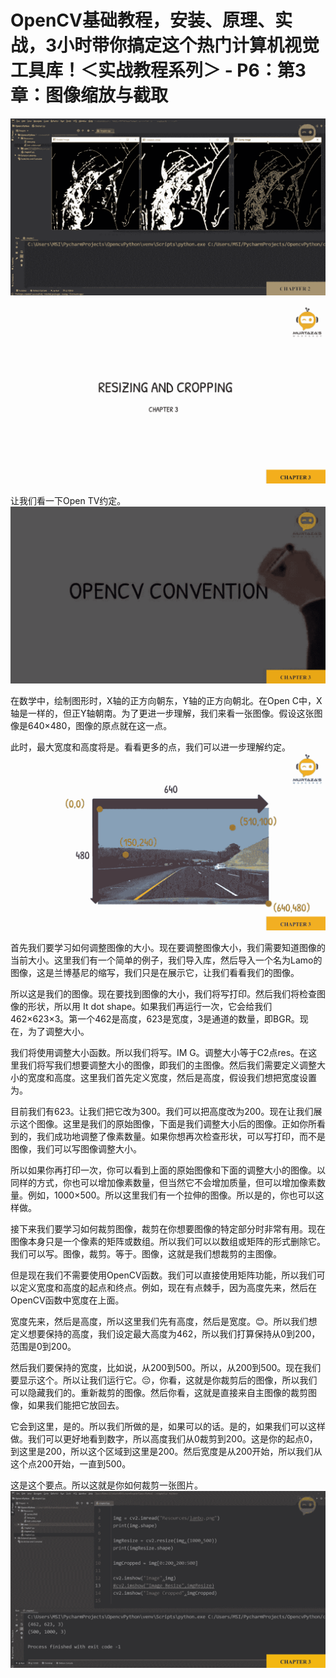 # OpenCV基础教程，安装、原理、实战，3小时带你搞定这个热门计算机视觉工具库！＜实战教程系列＞ - P6：第3章：图像缩放与截取 

![](img/c02cc4a0b399f0cf618147483dcfffbe_0.png)

![](img/c02cc4a0b399f0cf618147483dcfffbe_1.png)

让我们看一下Open TV约定。![](img/c02cc4a0b399f0cf618147483dcfffbe_3.png)

在数学中，绘制图形时，X轴的正方向朝东，Y轴的正方向朝北。在Open C中，X轴是一样的，但正Y轴朝南。为了更进一步理解，我们来看一张图像。假设这张图像是640×480，图像的原点就在这一点。

此时，最大宽度和高度将是。看看更多的点，我们可以进一步理解约定。![](img/c02cc4a0b399f0cf618147483dcfffbe_5.png)

首先我们要学习如何调整图像的大小。现在要调整图像大小，我们需要知道图像的当前大小。这里我们有一个简单的例子，我们导入库，然后导入一个名为Lamo的图像，这是兰博基尼的缩写，我们只是在展示它，让我们看看我们的图像。

所以这是我们的图像。现在要找到图像的大小，我们将写打印。然后我们将检查图像的形状，所以用 It dot shape。如果我们再运行一次，它会给我们462×623×3。第一个462是高度，623是宽度，3是通道的数量，即BGR。现在，为了调整大小。

我们将使用调整大小函数。所以我们将写。IM G。调整大小等于C2点res。在这里我们将写我们想要调整大小的图像，即我们的主图像。然后我们需要定义调整大小的宽度和高度。这里我们首先定义宽度，然后是高度，假设我们想把宽度设置为。

目前我们有623。让我们把它改为300。我们可以把高度改为200。现在让我们展示这个图像。这里是我们的原始图像，下面是我们调整大小后的图像。正如你所看到的，我们成功地调整了像素数量。如果你想再次检查形状，可以写打印，而不是图像，我们可以写图像调整大小。

所以如果你再打印一次，你可以看到上面的原始图像和下面的调整大小的图像。以同样的方式，你也可以增加像素数量，但当然它不会增加质量，但可以增加像素数量。例如，1000×500。所以这里我们有一个拉伸的图像。所以是的，你也可以这样做。

接下来我们要学习如何裁剪图像，裁剪在你想要图像的特定部分时非常有用。现在图像本身只是一个像素的矩阵或数组。所以我们可以以数组或矩阵的形式删除它。我们可以写。图像，裁剪。等于。图像，这就是我们想裁剪的主图像。

但是现在我们不需要使用OpenCV函数。我们可以直接使用矩阵功能，所以我们可以定义宽度和高度的起点和终点。例如，现在有点棘手，因为高度先来，然后在OpenCV函数中宽度在上面。

宽度先来，然后是高度，所以这里我们先有高度，然后是宽度。😊。所以我们想定义想要保持的高度，我们设定最大高度为462，所以我们打算保持从0到200，范围是0到200。

然后我们要保持的宽度，比如说，从200到500。所以，从200到500。现在我们要显示这个。所以让我们运行它。😔，你看，这就是你裁剪后的图像，所以我们可以隐藏我们的。重新裁剪的图像。然后你看，这就是直接来自主图像的裁剪图像，如果我们能把它放回去。

它会到这里，是的。所以我们所做的是，如果可以的话。是的，如果我们可以这样做。我们可以更好地看到数字，所以高度我们从0裁剪到200。这是你的起点0，到这里是200，所以这个区域到这里是200。然后宽度是从200开始，所以我们从这个点200开始，一直到500。

这是这个要点。所以这就是你如何裁剪一张图片。![](img/c02cc4a0b399f0cf618147483dcfffbe_7.png)
